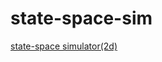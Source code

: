 # state-space-sim
[state-space simulator(2d)](https://maruta.github.io/state-space-sim/src/index.html)

